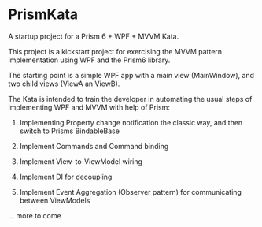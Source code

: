 # PrismKata
A startup project for a Prism 6 + WPF + MVVM Kata.

This project is a kickstart project for exercising the MVVM pattern implementation using WPF and the Prism6 library.

The starting point is a simple WPF app with a main view (MainWindow), and two child views (ViewA an ViewB).

The Kata is intended to train the developer in automating the usual steps of implementing WPF and MVVM with help of Prism:

1. Implementing Property change notification the classic way, and then switch to Prisms BindableBase

2. Implement Commands and Command binding

3. Implement View-to-ViewModel wiring

4. Implement DI for decoupling

5. Implement Event Aggregation (Observer pattern) for communicating between ViewModels

... more to come
